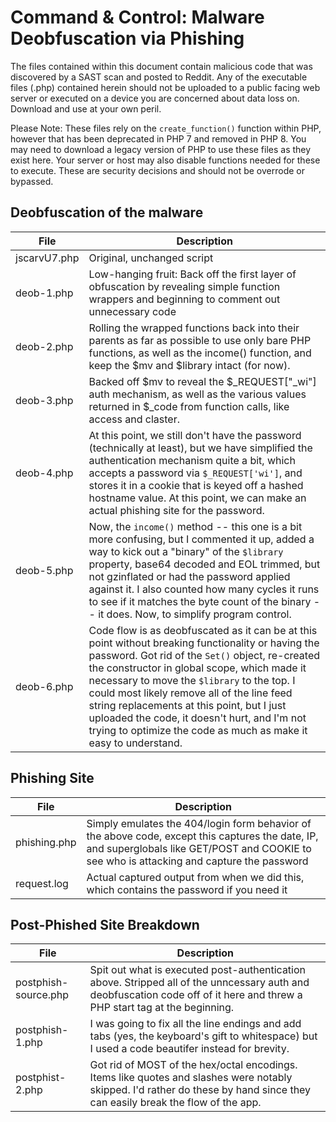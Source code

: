 # Command & Control: Malware Deobfuscation via Phishing

The files contained within this document contain malicious code that was discovered by a SAST scan and posted to Reddit. Any of the executable files (.php) contained herein should not be uploaded to a public facing web server or executed on a device you are concerned about data loss on. Download and use at your own peril.

Please Note: These files rely on the `create_function()` function within PHP, however that has been deprecated in PHP 7 and removed in PHP 8. You may need to download a legacy version of PHP to use these files as they exist here. Your server or host may also disable functions needed for these to execute. These are security decisions and should not be overrode or bypassed.


## Deobfuscation of the malware
 File | Description
 --- | ---
 jscarvU7.php | Original, unchanged script
 deob-1.php | Low-hanging fruit: Back off the first layer of obfuscation by revealing simple function wrappers and beginning to comment out unnecessary code
 deob-2.php | Rolling the wrapped functions back into their parents as far as possible to use only bare PHP functions, as well as the income() function, and keep the $mv and $library intact (for now).
 deob-3.php | Backed off $mv to reveal the $_REQUEST["_wi"] auth mechanism, as well as the various values returned in $_code from function calls, like access and claster.
 deob-4.php | At this point, we still don't have the password (technically at least), but we have simplified the authentication mechanism quite a bit, which accepts a password via `$_REQUEST['wi']`, and stores it in a cookie that is keyed off a hashed hostname value. At this point, we can make an actual phishing site for the password.
 deob-5.php | Now, the `income()` method -- this one is a bit more confusing, but I commented it up, added a way to kick out a "binary" of the `$library` property, base64 decoded and EOL trimmed, but not gzinflated or had the password applied against it. I also counted how many cycles it runs to see if it matches the byte count of the binary -- it does. Now, to simplify program control.
 deob-6.php | Code flow is as deobfuscated as it can be at this point without breaking functionality or having the password. Got rid of the `Set()` object, re-created the constructor in global scope, which made it necessary to move the `$library` to the top. I could most likely remove all of the line feed string replacements at this point, but I just uploaded the code, it doesn't hurt, and I'm not trying to optimize the code as much as make it easy to understand. 
 
 
 ## Phishing Site
 File | Description
 --- | ---
 phishing.php | Simply emulates the 404/login form behavior of the above code, except this captures the date, IP, and superglobals like GET/POST and COOKIE to see who is attacking and capture the password
 request.log | Actual captured output from when we did this, which contains the password if you need it
 
 ## Post-Phished Site Breakdown
 File | Description
 --- | ---
 postphish-source.php | Spit out what is executed post-authentication above. Stripped all of the unncessary auth and deobfuscation code off of it here and threw a PHP start tag at the beginning.
 postphish-1.php | I was going to fix all the line endings and add tabs (yes, the keyboard's gift to whitespace) but I used a code beautifer instead for brevity.
 postphist-2.php | Got rid of MOST of the hex/octal encodings. Items like quotes and slashes were notably skipped. I'd rather do these by hand since they can easily break the flow of the app.
 
 

 
 
